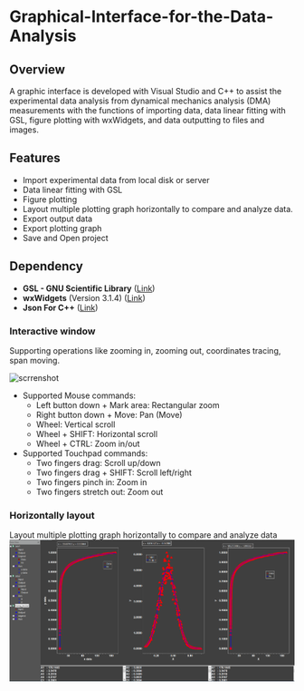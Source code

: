 # Graphical-Interface-for-the-Data-Analysis

## Overview

A graphic interface is developed with Visual Studio and C++ to assist the experimental data analysis from dynamical mechanics analysis (DMA) measurements with the functions of importing data, data linear fitting with GSL, figure plotting with wxWidgets, and data outputting to files and images.

## Features
- Import experimental data from local disk or server
- Data linear fitting with GSL
- Figure plotting
- Layout multiple plotting graph horizontally to compare and analyze data.
- Export output data
- Export plotting graph
- Save and Open project

## Dependency    
- **GSL - GNU Scientific Library** ([Link](https://www.gnu.org/software/gsl/))
- **wxWidgets** (Version 3.1.4) ([Link](https://www.wxwidgets.org/))
- **Json For C++** ([Link](https://github.com/nlohmann/json/))

### Interactive window 
Supporting operations like zooming in, zooming out, coordinates tracing, span moving.

![scrrenshot](plot.gif)  

- Supported Mouse commands:
  - Left button down + Mark area: Rectangular zoom
  - Right button down + Move: Pan (Move)
  - Wheel: Vertical scroll
  - Wheel + SHIFT: Horizontal scroll
  - Wheel + CTRL: Zoom in/out
- Supported Touchpad commands:
  - Two fingers drag: Scroll up/down
  - Two fingers drag + SHIFT: Scroll left/right
  - Two fingers pinch in: Zoom in
  - Two fingers stretch out: Zoom out
  
### Horizontally layout
Layout multiple plotting graph horizontally to compare and analyze data
![horizontal 3](Layout3.png)
